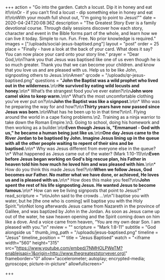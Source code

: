 +++
action = "Go into the garden. Catch a locust. Dip it in honey and eat it!\n\nOr - if you can’t find a locust - dip something else in honey and eat it!\n\nWith your mouth full shout out, \"I'm going to point to Jesus!\""
date = 2020-04-24T20:08:36Z
description = "The Greatest Story Ever is a family devotional course.  Through daily sessions discover how each story, character and event in the Bible forms part of the whole, and learn how we can live it today. Simple to run. Fun. Free. No prior knowledge is required."
images = ["/uploads/social-jesus-baptised.png"]
layout = "post"
order = 25
place = "Finally - have a look at the back of your card. What does it say? You can now place your card onto your story line."
prayer = "Dear God,\n\nThank you that Jesus was baptised like one of us even though he is so much greater. Thank you that we can become your children. and know that you love us and are pleased with us. Help us to be like John, signposting others to Jesus.\n\nAmen"
qrcode = "/uploads/qr-jesus-baptised.png"
questions = "**John the Baptist was a wild prophet who lived out in the wilderness.**\n\n**He survived by eating wild locusts and honey.**\n\n* What’s the strangest food you’ve ever eaten?\n\n**John wore camel skins to keep warm.**\n\n* What’s the most uncomfortable clothing you’ve ever put on?\n\n**John the Baptist was like a signpost.**\n\n* Who was he preparing the way for and how?\n\n**Thirty years  have now passed since Jesus was born.**\n\nWhat has he been up to in that time?\n\n1. Flying around the world in a cape fixing problems.\n2. Training as a ninja warrior to take down the Roman Empire.\n3. Going to school, doing his homework and then working as a builder.\n\n**Even though Jesus is, \"Emmanuel - God with us,\" he became a human being just like us.**\n\n**One day Jesus came to the River Jordan to be baptised by John. Imagine Jesus lining up in the queue with all the other people waiting to repent of their sins and be baptised.**\n\n* Why was Jesus different from everyone else in the queue?\n* What happened as Jesus came out of the water? (Mark 1:10-11)\n\n**Even before Jesus began working on God's big rescue plan,  his Father in heaven told him how much he loved him and was pleased with him.**\n\n* How do you think this made Jesus feel?\n\n**When we follow Jesus, God becomes our Father. No matter what we have done, or achieved, He loves us and is pleased with us.**\n\n* How does this make you feel?\n\n**John spent the rest of his life signposting Jesus. He wanted Jesus to become famous.**\n\n* How can we be living signposts that point to Jesus?"
read_scripture = "\n\nJohn said to the crowds …\n\n\"I baptise you with water, but he [the one who is coming] will baptise you with the Holy Spirit.”\n\nNot long afterwards Jesus came from Nazareth in the province of Galilee, and was baptized by John in the Jordan. As soon as Jesus came up out of the water, he saw heaven opening and the Spirit coming down on him like a dove. And a voice came from heaven, “You are my own dear Son. I am pleased with you.”\n"
review = ""
scripture = "Mark 1:8-11"
subtitle = "God alongside us "
thumb_img_path = "/uploads/jesus-baptised.png"
timeline = "Jesus"
timeline_position = ""
title = "Jesus Baptised"
watch = "<iframe width=\"560\" height=\"315\" src=\"https://www.youtube.com/embed/7NMHOLPWeTM?enablejsapi=1&origin=http://www.thegreateststoryever.org\" frameborder=\"0\" allow=\"accelerometer; autoplay; encrypted-media; gyroscope; picture-in-picture\" allowfullscreen></iframe>"

+++
